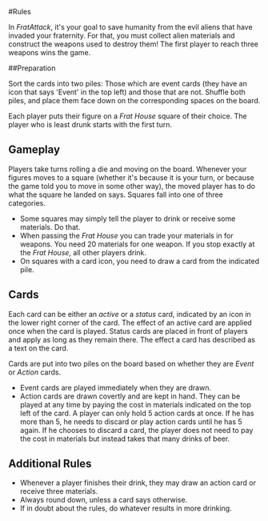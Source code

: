 #Rules

In _FratAttack_, it's your goal to save humanity from the evil aliens that have invaded your fraternity. For that, you must collect alien materials and construct the weapons used to destroy them!
 The first player to reach three weapons wins the game.

##Preparation

Sort the cards into two piles: Those which are event cards (they have an icon that says 'Event' in the top left) and those that are not.
Shuffle both piles, and place them face down on the corresponding spaces on the board.

Each player puts their figure on a _Frat House_ square of their choice. The player who is least drunk starts with the first turn.

## Gameplay

Players take turns rolling a die and moving on the board. Whenever your figures moves to a square (whether it's because it is your turn, or because the game told you to move in some other way), the moved player has to do what the square he landed on says. Squares fall into one of three categories.

* Some squares may simply tell the player to drink or receive some materials. Do that.
* When passing the _Frat House_ you can trade your materials in for weapons. You need 20 materials for one weapon. If you stop exactly at the _Frat House_, all other players drink.
* On squares with a card icon, you need to draw a card from the indicated pile.

## Cards
Each card can be either an _active_ or a _status_ card, indicated by an icon in the lower right corner of the card. 
The effect of an active card are applied once when the card is played. Status cards are placed in front of players and apply as long as they remain there.
The effect a card has described as a text on the card.

Cards are put into two piles on the board based on whether they are _Event_ or _Action_ cards. 

* Event cards are played immediately when they are drawn.
* Action cards are drawn covertly and are kept in hand. They can be played at any time by paying the cost in materials indicated on the top left of the card. A player can only hold 5 action cards at once. If he has more than 5, he needs to discard or play action cards until he has 5 again. If he chooses to discard a card, the player does not need to pay the cost in materials but instead takes that many drinks of beer.

## Additional Rules

* Whenever a player finishes their drink, they may draw an action card or receive three materials.
* Always round down, unless a card says otherwise.
* If in doubt about the rules, do whatever results in more drinking.
